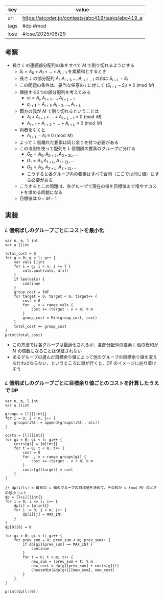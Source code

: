 
| key  | value                                             |
| ---- | ------------------------------------------------- |
| url  | https://atcoder.jp/contests/abc419/tasks/abc419_e |
| tags | #dp #mod                                          |
| lose | #lose/2025/08/29                                  |

## 考察

- 長さ $L$ の連続部分配列の和をすべて $M$ で割り切れるようにする
	- $S_i = A_0 + A_1 + ... + A_{i-1}$ を累積和とするとき
	- 長さ $L$  の部分配列 $A_i, A_{i+1}, ..., A_{i+L-1}$ の和は $S_{i+L} - S_i$
	- この問題の条件は、妥当な任意の $i$ に対して $(S_{i+L} - S_i) \equiv 0 \pmod M$
	- 隣接する2つの部分配列を考えてみる
		- $a_i = A_i, A_{i+1}, ..., A_{i+L-1}$
		- $a_{i+1} = A_{i+1}, A_{i+2}, ..., A_{i+L}$
	- 両方の我が $M$ で割り切れるということは
		- $A_i + A_{i+1} + ... + A_{i+L-1} \equiv 0 \pmod M$
		- $A_{i+1} + A_{i+2} + ... + A_{i+L} \equiv 0 \pmod M$
	- 両者を引くと
		- $A_{i+L} - A_i \equiv 0 \pmod M$
	- よって $L$ 個離れた要素は同じ余りを持つ必要がある
	- この法則を使って配列を $L$ 個間隔の要素のグループに分ける
		- $G_0 = A_0, A_{0+L}, A_{0+2L}, ...$
		- $G_1 = A_1, A_{1+L}, A_{1+2L}, ...$
		- $G_2 = A_2, A_{2+L}, A_{2+2L}, ...$
		- こうすると各グループ内の要素はすべて合同（ここでは同じ値）にする必要がある
	- こうするとこの問題は、各グループで現在の値を目標値まで増やすコストを求める問題になる
	- 目標値は $0$ ~ $M-1$

## 実装

### $L$ 個飛ばしのグループごとにコストを最小化

```
var n, m, l int
var a []int

total_cost = 0
for g = 0; g < l; g++ {
	var vals []int
	for i = g; i < n; i += l {
		vals.push(vals, a[i])
	}
	if len(vals) {
		continue
	}
	group_cost = INF
	for target = 0; target < m; target++ {
		cost = 0
		for _, v = range vals {
			cost += (target - v + m) % m
		}
		group_cost = Min(group_cost, cost)
	}
	total_cost += group_cost
}
print(total_cost)
```

- この方法では各グループは最適化されるが、各部分配列の要素 $L$ 個の総和が $M$ の倍数になることは保証されない
- あるグループの選んだ目標余り値によって他のグループの目標余り値を変えなければならない、というところに目が行くと、DP のイメージに辿り着けそう

### $L$ 個飛ばしのグループごとに目標余り値ごとのコストを計算したうえで DP

```
var n, m, l int
var a []int

groups = [l][]int{}
for i = 0; i < n; i++ {
	groups[i%l] = append(groups[i%l], a[i])
}

costs = [l][]int{}
for gi = 0; gi < l; gi++ {
	costs[gi] = [m]int{}
	for t = 0; t < m; t++ {
		cost = 0
		for _, v = range groups[gi] {
			cost += (target - v + m) % m
		}
		costs[g][target] = cost
	}
}

// dp[i][s] = 最初の i 個のグループの目標値を決めて、その和が s (mod M) のときの最小コスト
dp = [l+1][]int{}
for i = 0; i <= l; i++ {
	dp[i] = [m]int{}
	for j := 0; j < m; j++ {
		dp[i][j] = MAX_INT
	}
}
dp[0][0] = 0

for gi = 0; gi < l; gi++ {
	for prev_sum = 0; prev_sum < m; prev_sum++ {
		if dp[gi][prev_sum] == MAX_INT {
			continue
		}
		for t = 0; t < m; t++ {
			new_sum = (prev_sum + t) % m
			new_cost = dp[g][prev_sum] + costs[g][t]
			ChooseMin(&dp[g+1][new_sum], new_cost)
		}
	}	
}

print(dp[l][0])
```